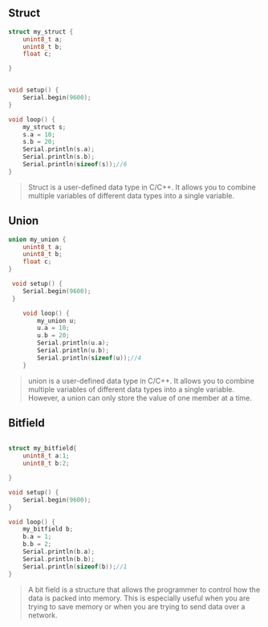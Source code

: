 ## Struct 

```c++
struct my_struct {
    unint8_t a;
    unint8_t b;
    float c;

}


void setup() {
    Serial.begin(9600);
}

void loop() {
    my_struct s;
    s.a = 10;
    s.b = 20;
    Serial.println(s.a);
    Serial.println(s.b);
    Serial.println(sizeof(s));//6
}
```


> Struct is a user-defined data type in C/C++. It allows you to combine multiple variables of different data types into a single variable.


## Union


```c++
union my_union {
    unint8_t a;
    unint8_t b;
    float c;
}

 void setup() {
    Serial.begin(9600);
 }

    void loop() {
        my_union u;
        u.a = 10;
        u.b = 20;
        Serial.println(u.a);
        Serial.println(u.b);
        Serial.println(sizeof(u));//4
    }

```

> union is a user-defined data type in C/C++. It allows you to combine multiple variables of different data types into a single variable. However, a union can only store the value of one member at a time.



## Bitfield

```c++

struct my_bitfield{
    unint8_t a:1;
    unint8_t b:2;

}

void setup() {
    Serial.begin(9600);
}

void loop() {
    my_bitfield b;
    b.a = 1;
    b.b = 2;
    Serial.println(b.a);
    Serial.println(b.b);
    Serial.println(sizeof(b));//1
}
```

> A bit field is a structure that allows the programmer to control how the data is packed into memory. This is especially useful when you are trying to save memory or when you are trying to send data over a network.